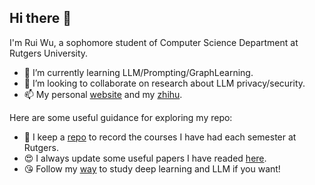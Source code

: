 ## Hi there 👋

I'm Rui Wu, a sophomore student of Computer Science Department at Rutgers University.

- 🌱 I’m currently learning LLM/Prompting/GraphLearning.
- 👯 I’m looking to collaborate on research about LLM privacy/security.
- 📫 My personal [website](https://iamb3st.github.io/) and my [zhihu](https://www.zhihu.com/people/wrizzy).



Here are some useful guidance for exploring my repo:

- 🥰 I keep a [repo](https://github.com/IamB3ST/MyCourses) to record the courses I have had each semester at Rutgers.
- 😍 I always update some useful papers I have readed [here](https://github.com/IamB3ST/PaperReading).
- 😘 Follow my [way](https://github.com/IamB3ST/LearningDL) to study deep learning and LLM if you want!
